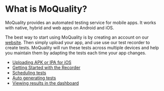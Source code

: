 # What is MoQuality?

MoQuality provides an automated testing service for mobile apps. It works with native, hybrid and web apps on Android and iOS.

The best way to start using MoQuality is by creating an account on our [website](https://app.moquality.com). Then simply upload your app, and use use our test recorder to create tests. MoQuality will run these tests across multiple devices and help you maintain them by adapting the tests each time your app changes.

* [Uploading APK or IPA for iOS](getting-started/upload-app)
* [Getting Started with the Recorder](recorder)
* [Scheduling tests](getting-started/scheduling-tests)
* [Auto generating tests](getting-started/auto-test)
* [Viewing results in the dashboard](getting-started/view-results)
